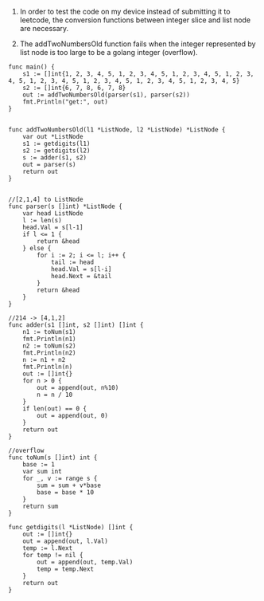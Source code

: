 1. In order to test the code on my device instead of submitting it to leetcode, the conversion functions between integer
slice and list node are necessary.

2. The addTwoNumbersOld function fails when the integer represented by list node is too large to be a golang integer (overflow).

```
func main() {
	s1 := []int{1, 2, 3, 4, 5, 1, 2, 3, 4, 5, 1, 2, 3, 4, 5, 1, 2, 3, 4, 5, 1, 2, 3, 4, 5, 1, 2, 3, 4, 5, 1, 2, 3, 4, 5, 1, 2, 3, 4, 5}
	s2 := []int{6, 7, 8, 6, 7, 8}
	out := addTwoNumbersOld(parser(s1), parser(s2))
	fmt.Println("get:", out)
}


func addTwoNumbersOld(l1 *ListNode, l2 *ListNode) *ListNode {
	var out *ListNode
	s1 := getdigits(l1)
	s2 := getdigits(l2)
	s := adder(s1, s2)
	out = parser(s)
	return out
}


//[2,1,4] to ListNode
func parser(s []int) *ListNode {
	var head ListNode
	l := len(s)
	head.Val = s[l-1]
	if l <= 1 {
		return &head
	} else {
		for i := 2; i <= l; i++ {
			tail := head
			head.Val = s[l-i]
			head.Next = &tail
		}
		return &head
	}
}

//214 -> [4,1,2]
func adder(s1 []int, s2 []int) []int {
	n1 := toNum(s1)
	fmt.Println(n1)
	n2 := toNum(s2)
	fmt.Println(n2)
	n := n1 + n2
	fmt.Println(n)
	out := []int{}
	for n > 0 {
		out = append(out, n%10)
		n = n / 10
	}
	if len(out) == 0 {
		out = append(out, 0)
	}
	return out
}

//overflow
func toNum(s []int) int {
	base := 1
	var sum int
	for _, v := range s {
		sum = sum + v*base
		base = base * 10
	}
	return sum
}

func getdigits(l *ListNode) []int {
	out := []int{}
	out = append(out, l.Val)
	temp := l.Next
	for temp != nil {
		out = append(out, temp.Val)
		temp = temp.Next
	}
	return out
}
```